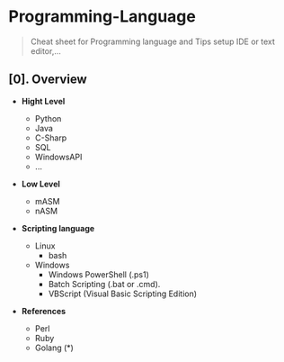 # Programming-Language
> Cheat sheet for Programming language and Tips setup IDE or text editor,...

## [0]. Overview
- __Hight Level__
  * Python
  * Java
  * C-Sharp
  * SQL
  * WindowsAPI
  * ...
- __Low Level__
  * mASM
  * nASM

- __Scripting language__
  * Linux
    + bash
  * Windows
    + Windows PowerShell (.ps1)
    + Batch Scripting (.bat or .cmd).
    + VBScript (Visual Basic Scripting Edition)

- __References__
  * Perl
  * Ruby
  * Golang (*)


